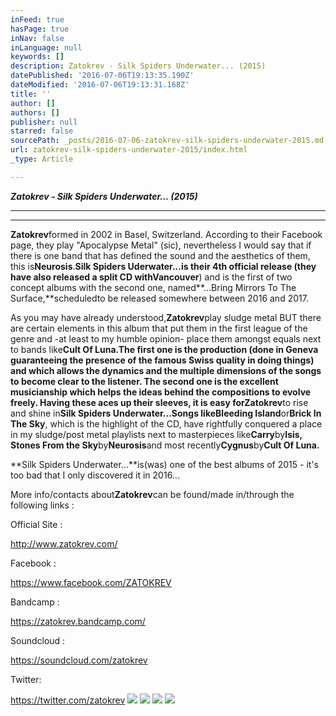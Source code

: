 ```yaml
---
inFeed: true
hasPage: true
inNav: false
inLanguage: null
keywords: []
description: Zatokrev - Silk Spiders Underwater... (2015)
datePublished: '2016-07-06T19:13:35.190Z'
dateModified: '2016-07-06T19:13:31.168Z'
title: ''
author: []
authors: []
publisher: null
starred: false
sourcePath: _posts/2016-07-06-zatokrev-silk-spiders-underwater-2015.md
url: zatokrev-silk-spiders-underwater-2015/index.html
_type: Article

---
```

**_Zatokrev - Silk Spiders Underwater... (2015)_**

****

****

**Zatokrev**formed in 2002 in Basel, Switzerland. According to their Facebook page, they play "Apocalypse Metal" (sic), nevertheless I would say that if there is one band that has defined the sound and the aesthetics of them, this is**Neurosis**.**Silk Spiders Uderwater...**is their 4th official release (they have also released a split CD with**Vancouver**) and is the first of two concept albums with the second one, named**...Bring Mirrors To The Surface,**scheduledto be released somewhere between 2016 and 2017\.

As you may have already understood,**Zatokrev**play sludge metal BUT there are certain elements in this album that put them in the first league of the genre and -at least to my humble opinion- place them amongst equals next to bands like**Cult Of Luna.**The first one is the production (done in Geneva guaranteeing the presence of the famous Swiss quality in doing things) and which allows the dynamics and the multiple dimensions of the songs to become clear to the listener. The second one is the excellent musicianship which helps the ideas behind the compositions to evolve freely. Having these aces up their sleeves, it is easy for**Zatokrev**to rise and shine in**Silk Spiders Underwater...**Songs like**Bleeding Island**or**Brick In The Sky**, which is the highlight of the CD, have rightfully conquered a place in my sludge/post metal playlists next to masterpieces like**Carry**by**Isis, Stones From the Sky**by**Neurosis**and most recently**Cygnus**by**Cult Of Luna.**

**Silk Spiders Underwater...**is(was) one of the best albums of 2015 - it's too bad that I only discovered it in 2016...

More info/contacts about**Zatokrev**can be found/made in/through the following links :

Official Site :

http://www.zatokrev.com/

Facebook :

https://www.facebook.com/ZATOKREV

Bandcamp :

https://zatokrev.bandcamp.com/

Soundcloud :

https://soundcloud.com/zatokrev

Twitter:

https://twitter.com/zatokrev
![](https://the-grid-user-content.s3-us-west-2.amazonaws.com/9c25a556-38f8-4e7b-9aab-636552d88b15.jpg)
![](https://the-grid-user-content.s3-us-west-2.amazonaws.com/1b26f0de-5dc4-4e23-93ae-127e18f5e2ae.jpg)
![](https://the-grid-user-content.s3-us-west-2.amazonaws.com/ff80267e-5901-4b8d-81d0-5cc2f6eb344e.jpg)
![](https://the-grid-user-content.s3-us-west-2.amazonaws.com/a9edd464-27fe-4502-8444-33670bc89ded.jpg)